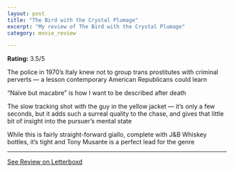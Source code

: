 ```yaml
---
layout: post
title: "The Bird with the Crystal Plumage"
excerpt: "My review of The Bird with the Crystal Plumage"
category: movie_review

---
```


**Rating:** 3.5/5

The police in 1970’s Italy knew not to group trans prostitutes with criminal perverts — a lesson contemporary American Republicans could learn

“Naïve but macabre” is how I want to be described after death

The slow tracking shot with the guy in the yellow jacket — it’s only a few seconds, but it adds such a surreal quality to the chase, and gives that little bit of insight into the pursuer’s mental state

While this is fairly straight-forward giallo, complete with J&B Whiskey bottles, it’s tight and Tony Musante is a perfect lead for the genre

<hr>

[See Review on Letterboxd](https://boxd.it/3QFG31)
